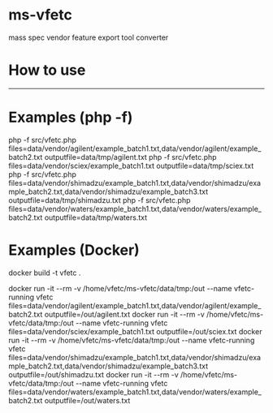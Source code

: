 # ms-vfetc
mass spec vendor feature export tool converter

# How to use
------

# Examples (php -f)
php -f src/vfetc.php files=data/vendor/agilent/example_batch1.txt,data/vendor/agilent/example_batch2.txt outputfile=data/tmp/agilent.txt
php -f src/vfetc.php files=data/vendor/sciex/example_batch1.txt outputfile=data/tmp/sciex.txt
php -f src/vfetc.php files=data/vendor/shimadzu/example_batch1.txt,data/vendor/shimadzu/example_batch2.txt,data/vendor/shimadzu/example_batch3.txt outputfile=data/tmp/shimadzu.txt
php -f src/vfetc.php files=data/vendor/waters/example_batch1.txt,data/vendor/waters/example_batch2.txt outputfile=data/tmp/waters.txt

# Examples (Docker)

docker build -t vfetc .

docker run -it --rm -v /home/vfetc/ms-vfetc/data/tmp:/out --name vfetc-running vfetc files=data/vendor/agilent/example_batch1.txt,data/vendor/agilent/example_batch2.txt outputfile=/out/agilent.txt
docker run -it --rm -v /home/vfetc/ms-vfetc/data/tmp:/out --name vfetc-running vfetc files=data/vendor/sciex/example_batch1.txt outputfile=/out/sciex.txt
docker run -it --rm -v /home/vfetc/ms-vfetc/data/tmp:/out --name vfetc-running vfetc files=data/vendor/shimadzu/example_batch1.txt,data/vendor/shimadzu/example_batch2.txt,data/vendor/shimadzu/example_batch3.txt outputfile=/out/shimadzu.txt
docker run -it --rm -v /home/vfetc/ms-vfetc/data/tmp:/out --name vfetc-running vfetc files=data/vendor/waters/example_batch1.txt,data/vendor/waters/example_batch2.txt outputfile=/out/waters.txt